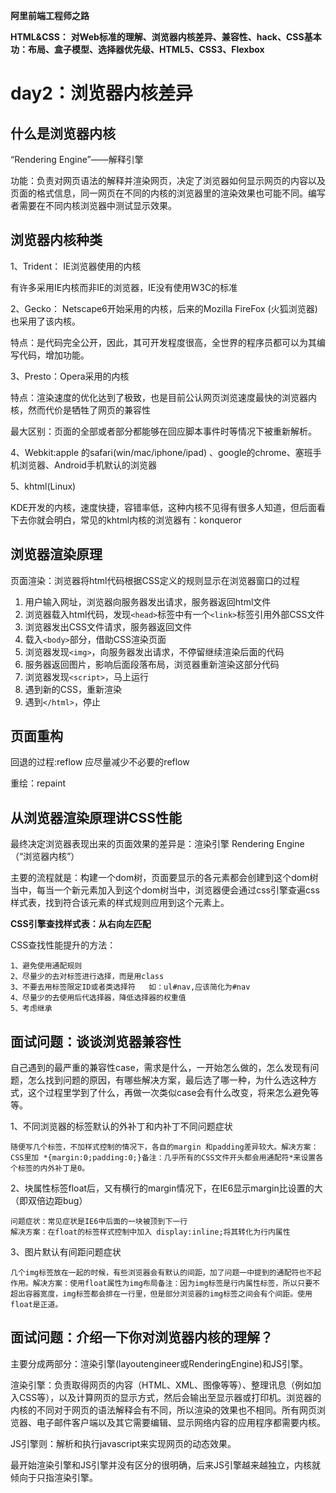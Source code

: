 **阿里前端工程师之路**

**HTML&CSS：**
	**对Web标准的理解、浏览器内核差异、兼容性、hack、CSS基本功：布局、盒子模型、选择器优先级、HTML5、CSS3、Flexbox**


# day2：浏览器内核差异 #

## 什么是浏览器内核 ##
“Rendering Engine”——解释引擎

功能：负责对网页语法的解释并渲染网页，决定了浏览器如何显示网页的内容以及页面的格式信息，同一网页在不同的内核的浏览器里的渲染效果也可能不同。编写者需要在不同内核浏览器中测试显示效果。


## 浏览器内核种类 ##
1、Trident： IE浏览器使用的内核

有许多采用IE内核而非IE的浏览器，IE没有使用W3C的标准

2、Gecko： Netscape6开始采用的内核，后来的Mozilla FireFox (火狐浏览器) 也采用了该内核。

特点：是代码完全公开，因此，其可开发程度很高，全世界的程序员都可以为其编写代码，增加功能。

3、Presto：Opera采用的内核

特点：渲染速度的优化达到了极致，也是目前公认网页浏览速度最快的浏览器内核，然而代价是牺牲了网页的兼容性

最大区别：页面的全部或者部分都能够在回应脚本事件时等情况下被重新解析。

4、Webkit:apple 的safari(win/mac/iphone/ipad) 、google的chrome、塞班手机浏览器、Android手机默认的浏览器

5、khtml(Linux)

  KDE开发的内核，速度快捷，容错率低，这种内核不见得有很多人知道，但后面看下去你就会明白，常见的khtml内核的浏览器有：konqueror

## 浏览器渲染原理 ##

页面渲染：浏览器将html代码根据CSS定义的规则显示在浏览器窗口的过程

1. 用户输入网址，浏览器向服务器发出请求，服务器返回html文件
2. 浏览器载入html代码，发现`<head>`标签中有一个`<link>`标签引用外部CSS文件
3. 浏览器发出CSS文件请求，服务器返回文件
4. 载入`<body>`部分，借助CSS渲染页面
5. 浏览器发现`<img>`，向服务器发出请求，不停留继续渲染后面的代码
6. 服务器返回图片，影响后面段落布局，浏览器重新渲染这部分代码
7. 浏览器发现`<script>`，马上运行
8. 遇到新的CSS，重新渲染
9. 遇到`</html>`，停止

## 页面重构 ##

回退的过程:reflow
应尽量减少不必要的reflow

重绘：repaint

## 从浏览器渲染原理讲CSS性能 ##

最终决定浏览器表现出来的页面效果的差异是：渲染引擎 Rendering Engine（“浏览器内核”）

主要的流程就是：构建一个dom树，页面要显示的各元素都会创建到这个dom树当中，每当一个新元素加入到这个dom树当中，浏览器便会通过css引擎查遍css样式表，找到符合该元素的样式规则应用到这个元素上。

**CSS引擎查找样式表：从右向左匹配**

CSS查找性能提升的方法：


    1、避免使用通配规则
    2、尽量少的去对标签进行选择，而是用class
    3、不要去用标签限定ID或者类选择符   如：ul#nav,应该简化为#nav
    4、尽量少的去使用后代选择器，降低选择器的权重值
    5、考虑继承

## 面试问题：谈谈浏览器兼容性 ##
自己遇到的最严重的兼容性case，需求是什么，一开始怎么做的，怎么发现有问题，怎么找到问题的原因，有哪些解决方案，最后选了哪一种，为什么选这种方式，这个过程里学到了什么，再做一次类似case会有什么改变，将来怎么避免等等。


1、不同浏览器的标签默认的外补丁和内补丁不同问题症状

	随便写几个标签，不加样式控制的情况下，各自的margin 和padding差异较大。解决方案：CSS里加 *{margin:0;padding:0;}备注：几乎所有的CSS文件开头都会用通配符*来设置各个标签的内外补丁是0。

2、块属性标签float后，又有横行的margin情况下，在IE6显示margin比设置的大（即双倍边距bug）

	问题症状：常见症状是IE6中后面的一块被顶到下一行
	解决方案：在float的标签样式控制中加入 display:inline;将其转化为行内属性

3、图片默认有间距问题症状

	几个img标签放在一起的时候，有些浏览器会有默认的间距，加了问题一中提到的通配符也不起作用。解决方案：使用float属性为img布局备注：因为img标签是行内属性标签，所以只要不超出容器宽度，img标签都会排在一行里，但是部分浏览器的img标签之间会有个间距。使用float是正道。


## 面试问题：介绍一下你对浏览器内核的理解？ ##

主要分成两部分：渲染引擎(layoutengineer或RenderingEngine)和JS引擎。

渲染引擎：负责取得网页的内容（HTML、XML、图像等等）、整理讯息（例如加入CSS等），以及计算网页的显示方式，然后会输出至显示器或打印机。浏览器的内核的不同对于网页的语法解释会有不同，所以渲染的效果也不相同。所有网页浏览器、电子邮件客户端以及其它需要编辑、显示网络内容的应用程序都需要内核。

JS引擎则：解析和执行javascript来实现网页的动态效果。

最开始渲染引擎和JS引擎并没有区分的很明确，后来JS引擎越来越独立，内核就倾向于只指渲染引擎。

 